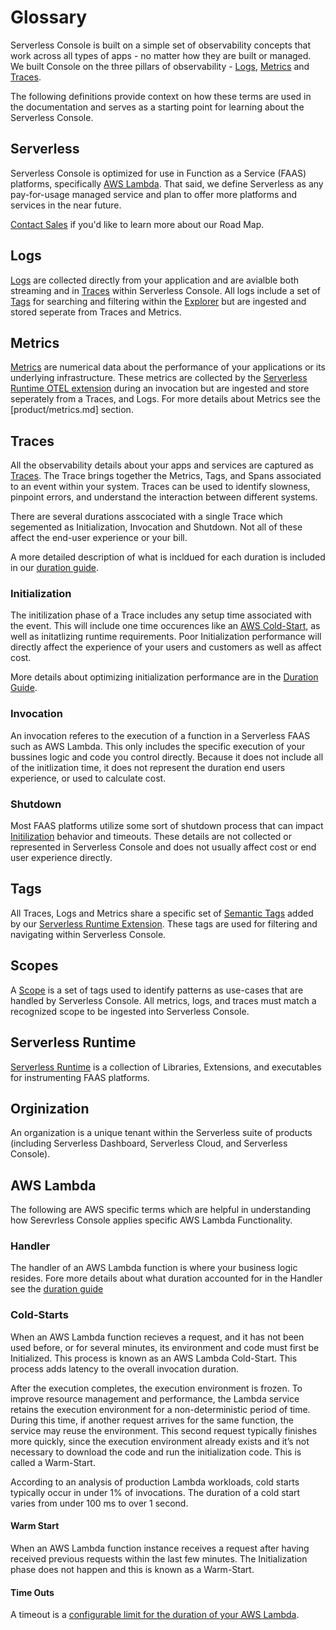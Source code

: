 <!--
title: Glossary
menuText: Glossary
description: 
menuOrder: 1
-->

# Glossary
Serverless Console is built on a simple set of observability concepts that work
across all types of apps - no matter how they are built or managed. We built
Console on the three pillars of observability - [Logs](product/logs.md), 
[Metrics](product/metrics.md) and [Traces](product/traces.md).

The following definitions provide context on how these terms are used 
in the documentation and serves as a starting point for learning
about the Serverless Console.

## Serverless
Serverless Console is optimized for use in Function as a Service (FAAS) platforms, specifically
[AWS Lambda](#aws-lambda). That said, we define Serverless as any pay-for-usage
managed service and plan to offer more platforms and services in the near future.

[Contact Sales](https://www.serverless.com/sales) if you'd like to learn more about our Road Map.


## Logs
[Logs](product/logs.md) are collected directly from your application and
are avialble both streaming and in [Traces](product/traces.md) within Serverless
Console. All logs include a set of [Tags](product/tags.md) for searching and filtering
within the [Explorer](product/explorer.md) but are ingested and 
stored seperate from Traces and Metrics.


## Metrics
[Metrics](product/metrics.md) are numerical data about the 
performance of your applications or its underlying infrastructure.
These metrics are collected by the [Serverless Runtime OTEL extension](product/runtime.md)
during an invocation but are ingested and store seperately from a Traces,
and Logs. For more details about Metrics see the [product/metrics.md] section.


## Traces
All the observability details about your apps and services are
captured as [Traces](products/traces.md). The Trace brings together
the Metrics, Tags, and Spans associated to an event within your system.
Traces can be used to identify slowness, pinpoint errors, and understand
the interaction between different systems. 

There are several durations asscociated with a single Trace
which segemented as Initialization, Invocation and Shutdown. Not
all of these affect the end-user experience or your bill.

A more detailed description of what is incldued for each duration is included
in our [duration guide](product/duration.md).

### Initialization
The initilization phase of a Trace includes any setup time associated
with the event. This will include one time occurences like an
[AWS Cold-Start](#cold-start), as well as initatlizing runtime requirements. 
Poor Initialization performance will directly affect the experience of your 
users and customers as well as affect cost.

More details about optimizing initialization performance are in the 
[Duration Guide](product/duration.md#optimizing-initlization-in-aws).

### Invocation 
An invocation referes to the execution of a function in a Serverless
FAAS such as AWS Lambda. This only includes the specific execution
of your bussines logic and code you control directly. Because it does
not include all of the initlization time, it does not represent the
duration end users experience, or used to calculate cost. 

### Shutdown
Most FAAS platforms utilize some sort of shutdown process that can
impact [Initilization](#initialization) behavior and timeouts. These
details are not collected or represented in Serverless Console and
does not usually affect cost or end user experience directly.

## Tags
All Traces, Logs and Metrics share a specific set of [Semantic Tags](tags.md)
added by our [Serverless Runtime Extension](runtime.md). These tags are used
for filtering and navigating within Serverless Console.

## Scopes
A [Scope](product/scopes.md) is a set of tags used to identify patterns as use-cases that
are handled by Serverless Console. All metrics, logs, and traces must
match a recognized scope to be ingested into Serverless Console.

## Serverless Runtime
[Serverless Runtime](runtime.md) is a collection of Libraries, Extensions,
and executables for instrumenting FAAS platforms. 

## Orginization
An organization is a unique tenant within the Serverless suite of 
products (including Serverless Dashboard, Serverless Cloud, and 
Serverless Console). 

## AWS Lambda
The following are AWS specific terms which are helpful in understanding how 
Serevrless Console applies specific AWS Lambda Functionality.

### Handler
The handler of an AWS Lambda function is where your business logic resides.
Fore more details about what duration accounted for in the Handler see the
[duration guide](product/duration.md#extensions-and-the-invocation-phase)

### Cold-Starts
When an AWS Lambda function recieves a request, and it has not been used before, or for several minutes, its environment and code must first be Initialized.  This process is known as an AWS Lambda Cold-Start.  This process adds latency to the overall invocation duration.

After the execution completes, the execution environment is frozen. To improve resource management and performance, the Lambda service retains the execution environment for a non-deterministic period of time. During this time, if another request arrives for the same function, the service may reuse the environment. This second request typically finishes more quickly, since the execution environment already exists and it’s not necessary to download the code and run the initialization code. This is called a Warm-Start.

According to an analysis of production Lambda workloads, cold starts typically occur in under 1% of invocations. The duration of a cold start varies from under 100 ms to over 1 second.

#### Warm Start
When an AWS Lambda function instance receives a request after having received previous requests within the last few minutes.  The Initialization phase does not happen and this is known as a Warm-Start.

#### Time Outs
A timeout is a [configurable limit for the duration of your AWS Lambda](product/duration.md#configuring-timeouts-in-aws-lambda).


<!--
# Benchmark

A Benchmark is a general way of describing the results of running a test against a Use-Case and specific Variations thereof.

## Use-Case

A Benchmark Use-Case represents a common use-case we want to measure via a Benchmark.

For example, measuring the performance of sending an AWS Lambda function using Node.js + Express.js is a Benchmark Use-Case.

## Variant

A Benchmark Use-Case Variant is a variation of a Benchmark Use-Case that we wish to run a Benchmark for independently to observe something specific.  

Every Benchmark Use-Case can have one of multiple Variations. 

For example, measuring the performance of an AWS Lambda function using Node.js + Express.js is a Benchmark Use-Case, and measuring it during an AWS Lambda Cold-Start, an AWS Lambda Warm-Start, are Variations.

## Report

A report detailing and summarizing the results of running Benchmarks against different Use-Case Variations, published by Serverless Inc.

-->

